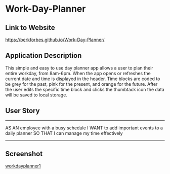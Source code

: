 # Work-Day-Planner

## Link to Website
https://berkforbes.github.io/Work-Day-Planner/

## Application Description

This simple and easy to use day planner app allows a user to plan their entire workday, from 8am-6pm. When the app opens or refreshes the current date and time is displayed in the header. Time blocks are coded to be grey for the past, pink for the present, and orange for the future. After the user edits the specific time block and clicks the thumbtack icon the data will be saved to local storage. 

## User Story

---
AS AN employee with a busy schedule
I WANT to add important events to a daily planner
SO THAT I can manage my time effectively

---
## Screenshot

[workdayplanner1](https://user-images.githubusercontent.com/91864476/144141254-2b1f733f-eee7-4715-8393-fc5f161396ff.PNG)



